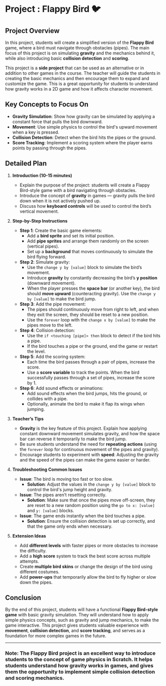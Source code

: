 # Project : Flappy Bird 🐦

## Project Overview

In this project, students will create a simplified version of the **Flappy Bird** game, where a bird must navigate through obstacles (pipes). The main focus of this project is on simulating **gravity** and the mechanics behind it, while also introducing basic **collision detection** and **scoring**.

This project is a **side project** that can be used as an alternative or in addition to other games in the course. The teacher will guide the students in creating the basic mechanics and then encourage them to expand and customize the game. This is a great opportunity for students to understand how gravity works in a 2D game and how it affects character movement.

## Key Concepts to Focus On

- **Gravity Simulation**: Show how gravity can be simulated by applying a constant force that pulls the bird downward.
- **Movement**: Use simple physics to control the bird's upward movement when a key is pressed.
- **Collision Detection**: Detect when the bird hits the pipes or the ground.
- **Score Tracking**: Implement a scoring system where the player earns points by passing through the pipes.

## Detailed Plan

1. **Introduction (10-15 minutes)**
   - Explain the purpose of the project: students will create a Flappy Bird-style game with a bird navigating through obstacles.
   - Introduce the concept of **gravity** in games — gravity pulls the bird down when it is not actively pushed up.
   - Discuss how **keyboard controls** will be used to control the bird’s vertical movement.

2. **Step-by-Step Instructions**
   - **Step 1**: Create the basic game elements:
     - Add a **bird sprite** and set its initial position.
     - Add **pipe sprites** and arrange them randomly on the screen (vertical pipes).
     - Set up a **background** that moves continuously to simulate the bird flying forward.
   - **Step 2**: Simulate gravity:
     - Use the `change y by [value]` block to simulate the bird’s movement.
     - Introduce **gravity** by constantly decreasing the bird’s **y position** (downward movement).
     - When the player presses the **space bar** (or another key), the bird should **move upward** (counteracting gravity). Use the `change y by [value]` to make the bird jump.
   - **Step 3**: Add the pipe movement:
     - The pipes should continuously move from right to left, and when they exit the screen, they should be reset to a new position.
     - Use the `forever` loop with the `change x by [value]` to make the pipes move to the left.
   - **Step 4**: Collision detection:
     - Use the `if <touching [pipe]> then` block to detect if the bird hits a pipe.
     - If the bird touches a pipe or the ground, end the game or restart the level.
   - **Step 5**: Add the scoring system:
     - Each time the bird passes through a pair of pipes, increase the score.
     - Use a **score variable** to track the points. When the bird successfully passes through a set of pipes, increase the score by 1.
   - **Step 6**: Add sound effects or animations:
     - Add sound effects when the bird jumps, hits the ground, or collides with a pipe.
     - Optionally, animate the bird to make it flap its wings when jumping.

3. **Teacher’s Tips**
   - **Gravity** is the key feature of this project. Explain how applying constant downward movement simulates gravity, and how the space bar can reverse it temporarily to make the bird jump.
   - Be sure students understand the need for **repeating actions** (using the `forever` loop for continuous movement of the pipes and gravity).
   - Encourage students to experiment with **speed**: Adjusting the gravity and the speed of the pipes can make the game easier or harder.

4. **Troubleshooting Common Issues**
   - **Issue**: The bird is moving too fast or too slow.
     - **Solution**: Adjust the values in the `change y by [value]` block to control the bird's jump height and gravity.
   - **Issue**: The pipes aren’t resetting correctly.
     - **Solution**: Make sure that once the pipes move off-screen, they are reset to a new random position using the `go to x: [value]` and `y: [value]` blocks.
   - **Issue**: The game ends instantly when the bird touches a pipe.
     - **Solution**: Ensure the collision detection is set up correctly, and that the game only ends when necessary.

5. **Extension Ideas**
   - Add **different levels** with faster pipes or more obstacles to increase the difficulty.
   - Add a **high score** system to track the best score across multiple attempts.
   - Create **multiple bird skins** or change the design of the bird using different costumes.
   - Add **power-ups** that temporarily allow the bird to fly higher or slow down the pipes.

## Conclusion

By the end of this project, students will have a functional **Flappy Bird-style game** with basic gravity simulation. They will understand how to apply simple physics concepts, such as gravity and jump mechanics, to make the game interactive. This project gives students valuable experience with **movement**, **collision detection**, and **score tracking**, and serves as a foundation for more complex games in the future.

---

### **Note**: The **Flappy Bird** project is an excellent way to introduce students to the concept of **game physics** in Scratch. It helps students understand how gravity works in games, and gives them the opportunity to implement simple collision detection and scoring mechanics.
